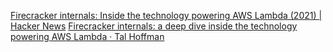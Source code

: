
[Firecracker internals: Inside the technology powering AWS Lambda (2021) | Hacker News](https://news.ycombinator.com/item?id=34964197)
[Firecracker internals: a deep dive inside the technology powering AWS Lambda · Tal Hoffman](https://www.talhoffman.com/2021/07/18/firecracker-internals/)
